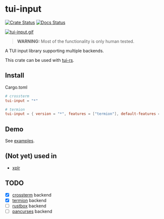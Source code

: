 # tui-input

[![Crate Status](https://img.shields.io/crates/v/tui-input.svg)](https://crates.io/crates/tui-input)
[![Docs Status](https://docs.rs/tui-input/badge.svg)](https://docs.rs/tui-input/)

[![tui-input.gif](https://s10.gifyu.com/images/tui-input.gif)](https://github.com/sayanarijit/tui-input/blob/main/examples/tui-rs-input/src/main.rs)

> **WARNING:** Most of the functionality is only human tested.

A TUI input library supporting multiple backends.

This crate can be used with [tui-rs](https://github.com/fdehau/tui-rs).

## Install

Cargo.toml

```toml
# crossterm
tui-input = "*"

# termion
tui-input = { version = "*", features = ["termion"], default-features = false }
```

## Demo

See [examples](https://github.com/sayanarijit/tui-input/tree/main/examples).

## (Not yet) used in

- [xplr](https://github.com/sayanarijit/xplr)

## TODO

- [x] [crossterm](https://github.com/crossterm-rs/crossterm) backend
- [x] [termion](https://github.com/ticki/termion) backend
- [ ] [rustbox](https://github.com/gchp/rustbox) backend
- [ ] [pancurses](https://github.com/ihalila/pancurses) backend
